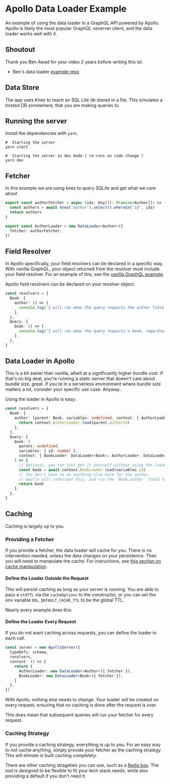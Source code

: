 # Apollo Data Loader Example

An example of using the data loader in a GraphQL API powered by Apollo. Apollo is likely the most popular GraphQL severver client, and the data loader works well with it.

## Shoutout

Thank you Ben Awad for your video 2 years before writing this lol.

- Ben's data loader [example repo](https://github.com/benawad/graphql-n-plus-one-example)

## Data Store

The app uses Knex to reach an SQL Lite db stored in a file. This simulates a hosted DB somewhere, that you are making queries to.

## Running the server

Install the dependencies with `yarn`.

```shell
#  Starting the server
yarn start
```

```shell
#  Starting the server in dev mode ( re-runs on code change )
yarn dev
```

## Fetcher

In this example we are using knex to query SQLite and get what we care about

```ts
export const authorFetcher = async (ids: Key[]): Promise<Author[]> => {
  const authors = await knex('author').select().whereIn('id', ids)
  return authors
}

export const AuthorLoader = new DataLoader<Author>({
  fetcher: authorFetcher,
})
```

## Field Resolver

In Apollo specifically, your field resolvers can be declared in a specific way. With vanilla GraphQL, your object returned from the resolver must include your field resolver. For an example of this, see the [vanilla GraphQL example](../graphql/README.md#field-resolver).

Apollo field resolvers can be declared on your resolver object.

```ts
const resolvers = {
  Book: {
    author: () => {
      console.log('I will run when the query requests the author field')
    },
  },
  Query: {
    book: () => {
      console.log('I will run when the query requests a book, regardless of it also requests an author')
    },
  },
}
```

## Data Loader in Apollo

This is a bit easier than vanilla, albeit at a significantly higher bundle cost. If that's no big deal, you're running a static server that doesn't care about bundle size, great. If you're in a serverless environment where bundle size matters a lot, consider your specific use case. Anyway..

Using the loader in Apollo is easy:

```ts
const resolvers = {
  Book: {
    author: (parent: Book, variables: undefined, context: { AuthorLoader: DataLoader<Author> }) => {
      return context.AuthorLoader.load(parent.authorId)
    },
  },
  Query: {
    book: (
      parent: undefined,
      variables: { id: number },
      context: { BookLoader: DataLoader<Book>; AuthorLoader: DataLoader<Author> },
    ) => {
      // Optional, you can just get it yourself without using the loader
      const book = await context.BookLoader.load(variables.id)
      // You don't have to do anything else here for the author.
      // Apollo will intercept this, and run the `Book.author` field resolver above.
      return book
    },
  },
}
```

## Caching

Caching is largely up to you.

### Providing a Fetcher

If you provide a fetcher, the data loader will cache for you. There is no intervention needed, unless the data changes on your persistence. Then you will need to manipulate the cache. For instructions, see [this section on cache manipulation](../../README.md#manipulating-the-built-n-cache).

#### Define the Loader Outside the Request

This will persist caching as long as your server is running. You are able to pass a `stdTTL` via the `cacheOptions` to the constructor, or you can set the env variable `DDL_DEFAULT_CACHE_TTL` to be the global TTL.

Nearly every example does this.

#### Define the Loader Every Request

If you do not want caching across requests, you can define the loader in each call.

```ts
const server = new ApolloServer({
  typeDefs: schema,
  resolvers,
  context: () => {
    return {
      AuthorLoader: new DataLoader<Author>({ fetcher }),
      BookLoader: new DataLoader<Book>({ fetcher }),
    }
  },
})
```

With Apollo, nothing else needs to change. Your loader will be created on every request, ensuring that no caching is done after the request is over.

This does mean that subsequent queries will run your fetcher for every request.

### Caching Strategy

If you provide a caching strategy, everything is up to you. For an easy way to not cache anything, simply provide your fetcher as the caching strategy. This will elimate in built caching completely.

There are other caching strageties you can use, such as a [Redis box](../../tests/integration/redis/redisCachingStrategy.test.ts). The tool is designed to be flexible to fit your tech stack needs, while also providing a default if you don't need it.
